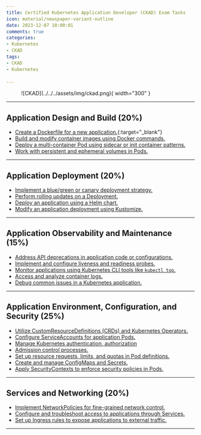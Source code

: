 ```yaml
---
title: Certified Kubernetes Application Developer (CKAD) Exam Tasks
icon: material/newspaper-variant-outline
date: 2023-12-07 10:00:01
comments: true
categories:
- Kubernetes
- CKAD
tags:
- CKAD
- Kubernetes

---
```


<!-- markdownlint-disable MD033 -->
<figure markdown="span">
  ![CKAD](../../../assets/img/ckad.png){ width="300" }
</figure>

---

## Application Design and Build (20%)

- [Create a Dockerfile for a new application.](dockerize-app.md){:target="_blank"}
- [Build and modify container images using Docker commands.](build-container.md)
- [Deploy a multi-container Pod using sidecar or init container patterns.](multi-container.md)
- [Work with persistent and ephemeral volumes in Pods.](volumes.md)

---

## Application Deployment (20%)

- [Implement a blue/green or canary deployment strategy.](blue-green-canary-deployment.md)
- [Perform rolling updates on a Deployment.](rolling-updates.md)
- [Deploy an application using a Helm chart.](helm-charts.md)
- [Modify an application deployment using Kustomize.](kustomize.md)

---

## Application Observability and Maintenance (15%)

- [Address API deprecations in application code or configurations.](api-deprecations.md)
- [Implement and configure liveness and readiness probes.](liveness-readiness.md)
- [Monitor applications using Kubernetes CLI tools like `kubectl top`.](monitoring-applications.md)
- [Access and analyze container logs.](container-logs.md)
- [Debug common issues in a Kubernetes application.](debug-common-issues.md)

---

## Application Environment, Configuration, and Security (25%)

- [Utilize CustomResourceDefinitions (CRDs) and Kubernetes Operators.](crds.md)
- [Configure ServiceAccounts for application Pods.](service-accounts.md)
- [Manage Kubernetes authentication, authorization](kubernetes-auth.md)
- [Admission control processes.](admission-control.md)
- [Set up resource requests, limits, and quotas in Pod definitions.](compute-resource-usage.md)
- [Create and manage ConfigMaps and Secrets.](configmaps-secrets.md)
- [Apply SecurityContexts to enforce security policies in Pods.](security-context.md)

---

## Services and Networking (20%)

- [Implement NetworkPolicies for fine-grained network control.](network-policy.md)  
- [Configure and troubleshoot access to applications through Services.](services.md)  
- [Set up Ingress rules to expose applications to external traffic.](ingress.md)  

---
